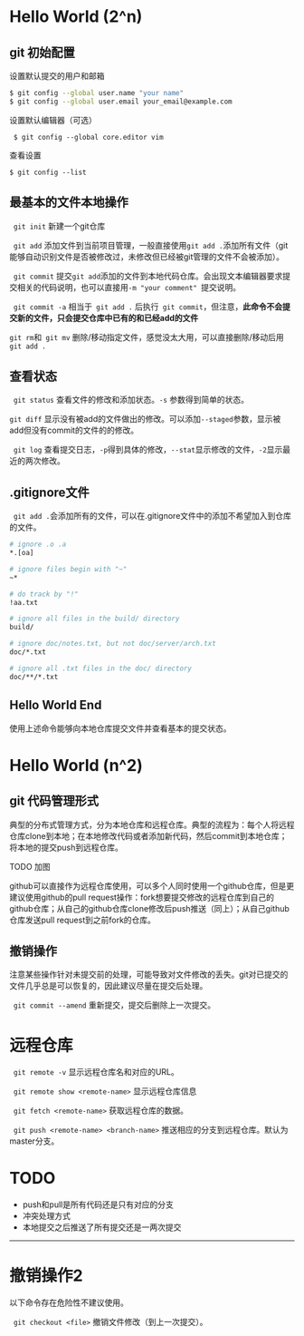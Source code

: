 

# Hello World (2^n)

## git 初始配置


设置默认提交的用户和邮箱

```bash
$ git config --global user.name "your name"
$ git config --global user.email your_email@example.com
```

设置默认编辑器（可选）

` $ git config --global core.editor vim`

查看设置

` $ git config --list `

## 最基本的文件本地操作

` git init` 新建一个git仓库

` git add` 添加文件到当前项目管理，一般直接使用`git add .`添加所有文件（git能够自动识别文件是否被修改过，未修改但已经被git管理的文件不会被添加）。

` git commit` 提交`git add`添加的文件到本地代码仓库。会出现文本编辑器要求提交相关的代码说明，也可以直接用`-m "your comment" `提交说明。

` git commit -a` 相当于` git add .` 后执行` git commit`，但注意，**此命令不会提交新的文件，只会提交仓库中已有的和已经add的文件**

` git rm `和` git mv` 删除/移动指定文件，感觉没太大用，可以直接删除/移动后用` git add .`

## 查看状态

` git status` 查看文件的修改和添加状态。`-s` 参数得到简单的状态。

` git diff ` 显示没有被add的文件做出的修改。可以添加`--staged`参数，显示被add但没有commit的文件的的修改。

` git log` 查看提交日志，`-p`得到具体的修改，`--stat`显示修改的文件，`-2`显示最近的两次修改。

## .gitignore文件

` git add .`会添加所有的文件，可以在.gitignore文件中的添加不希望加入到仓库的文件。

```bash
# ignore .o .a 
*.[oa]

# ignore files begin with "~"
~*

# do track by "!"
!aa.txt

# ignore all files in the build/ directory
build/

# ignore doc/notes.txt, but not doc/server/arch.txt
doc/*.txt

# ignore all .txt files in the doc/ directory
doc/**/*.txt

```

## Hello World End

使用上述命令能够向本地仓库提交文件并查看基本的提交状态。

# Hello World (n^2)

## git 代码管理形式

典型的分布式管理方式，分为本地仓库和远程仓库。典型的流程为：每个人将远程仓库clone到本地；在本地修改代码或者添加新代码，然后commit到本地仓库；将本地的提交push到远程仓库。

TODO 加图

github可以直接作为远程仓库使用，可以多个人同时使用一个github仓库，但是更建议使用github的pull request操作：fork想要提交修改的远程仓库到自己的github仓库；从自己的github仓库clone修改后push推送（同上）；从自己github仓库发送pull request到之前fork的仓库。


## 撤销操作

注意某些操作针对未提交前的处理，可能导致对文件修改的丢失。git对已提交的文件几乎总是可以恢复的，因此建议尽量在提交后处理。

` git commit --amend` 重新提交，提交后删除上一次提交。 



# 远程仓库

` git remote -v` 显示远程仓库名和对应的URL。

` git remote show <remote-name>` 显示远程仓库信息

` git fetch <remote-name>` 获取远程仓库的数据。

` git push <remote-name> <branch-name>` 推送相应的分支到远程仓库。默认为master分支。



# TODO

- push和pull是所有代码还是只有对应的分支
- 冲突处理方式
- 本地提交之后推送了所有提交还是一两次提交


------

# 撤销操作2

以下命令存在危险性不建议使用。


` git checkout <file>` 撤销文件修改（到上一次提交）。

